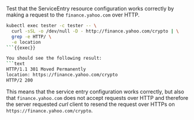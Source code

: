 Test that the ServiceEntry resource configuration works correctly by making a request
to the `finance.yahoo.com` over HTTP.

```bash
kubectl exec tester -c tester -- \
  curl -sSL -o /dev/null -D - http://finance.yahoo.com/crypto | \
  grep -e HTTP/ \
  -e location
```{{exec}}

You should see the following result:
```text
HTTP/1.1 301 Moved Permanently
location: https://finance.yahoo.com/crypto
HTTP/2 200
```

This means that the service entry configuration works correctly, but also that `finance.yahoo.com` does not accept
requests over HTTP and therefore the server requested *curl* client to resend the
request over HTTPs on `https://finance.yahoo.com/crypto`.
